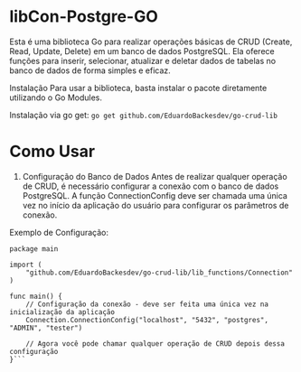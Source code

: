 # libCon-Postgre-GO

Esta é uma biblioteca Go para realizar operações básicas de CRUD (Create, Read, Update, Delete) em um banco de dados PostgreSQL. Ela oferece funções para inserir, selecionar, atualizar e deletar dados de tabelas no banco de dados de forma simples e eficaz.

Instalação
Para usar a biblioteca, basta instalar o pacote diretamente utilizando o Go Modules.

Instalação via go get:
```go get github.com/EduardoBackesdev/go-crud-lib```

# Como Usar
1. Configuração do Banco de Dados
Antes de realizar qualquer operação de CRUD, é necessário configurar a conexão com o banco de dados PostgreSQL. A função ConnectionConfig deve ser chamada uma única vez no início da aplicação do usuário para configurar os parâmetros de conexão.

Exemplo de Configuração:
```
package main

import (
	"github.com/EduardoBackesdev/go-crud-lib/lib_functions/Connection"
)

func main() {
	// Configuração da conexão - deve ser feita uma única vez na inicialização da aplicação
	Connection.ConnectionConfig("localhost", "5432", "postgres", "ADMIN", "tester")

	// Agora você pode chamar qualquer operação de CRUD depois dessa configuração
}```
